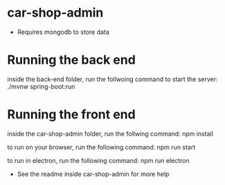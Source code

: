# car-shop-admin
* Requires mongodb to store data
# Running the back end

inside the back-end folder, run the follwoing command to start the server:
./mvnw spring-boot:run

# Running the front end

inside the car-shop-admin folder, run the follwing command:
npm install

to run on your browser, run the following command:
npm run start

to run in electron, run the following command:
npm run electron

* See the readme inside car-shop-admin for more help
